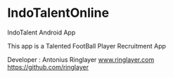 # IndoTalentOnline
IndoTalent Android App 

This app is a Talented FootBall Player Recruitment App


Developer : Antonius Ringlayer
www.ringlayer.com
https://github.com/ringlayer

